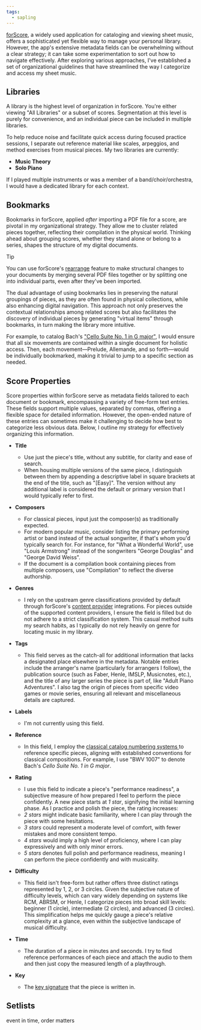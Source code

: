 ```yaml
---
tags:
  - sapling
---
```

[forScore](https://forscore.co/), a widely used application for cataloging and viewing sheet music, offers a sophisticated yet flexible way to manage your personal library. However, the app's extensive metadata fields can be overwhelming without a clear strategy; it can take some experimentation to sort out how to navigate effectively. After exploring various approaches, I've established a set of organizational guidelines that have streamlined the way I categorize and access my sheet music.
## Libraries

A library is the highest level of organization in forScore. You're either viewing "All Libraries" or a subset of scores. Segmentation at this level is purely for convenience, and an individual piece can be included in multiple libraries.

To help reduce noise and facilitate quick access during focused practice sessions, I separate out reference material like scales, arpeggios, and method exercises from musical pieces. My two libraries are currently:

- **Music Theory** 
- **Solo Piano**

If I played multiple instruments or was a member of a band/choir/orchestra, I would have a dedicated library for each context.

## Bookmarks

Bookmarks in forScore, applied _after_ importing a PDF file for a score, are pivotal in my organizational strategy. They allow me to cluster related pieces together, reflecting their compilation in the physical world. Thinking ahead about grouping scores, whether they stand alone or belong to a series, shapes the structure of my digital documents.

> [!tip]
> You can use forScore's [rearrange](https://forscore.co/documentation/rearrange/) feature to make structural changes to your documents by merging several PDF files together or by splitting one into individual parts, even after they've been imported.

The dual advantage of using bookmarks lies in preserving the natural groupings of pieces, as they are often found in physical collections, while also enhancing digital navigation. This approach not only preserves the contextual relationships among related scores but also facilitates the discovery of individual pieces by generating "virtual items" through bookmarks, in turn making the library more intuitive.

For example, to catalog Bach's ["Cello Suite No. 1 in G major"](https://en.wikipedia.org/wiki/Cello_Suites_(Bach)), I would ensure that all six movements are contained within a single document for holistic access. Then, each movement—Prelude, Allemande, and so forth—would be individually bookmarked, making it trivial to jump to a specific section as needed.
## Score Properties

Score properties within forScore serve as metadata fields tailored to each document or bookmark, encompassing a variety of free-form text entries. These fields support multiple values, separated by commas, offering a flexible space for detailed information. However, the open-ended nature of these entries can sometimes make it challenging to decide how best to categorize less obvious data. Below, I outline my strategy for effectively organizing this information.

- **Title**
  - Use just the piece's title, without any subtitle, for clarity and ease of search.
  - When housing multiple versions of the same piece, I distinguish between them by appending a descriptive label in square brackets at the end of the title, such as "\[Easy]". The version without any additional label is considered the default or primary version that I would typically refer to first.

- **Composers**
  - For classical pieces, input just the composer(s) as traditionally expected.
  - For modern popular music, consider listing the primary performing artist or band instead of the actual songwriter, if that's whom you'd typically search for. For instance, for "What a Wonderful World", use "Louis Armstrong" instead of the songwriters "George Douglas" and "George David Weiss".
  - If the document is a compilation book containing pieces from multiple composers, use "Compilation" to reflect the diverse authorship.

- **Genres**
  - I rely on the upstream genre classifications provided by default through forScore's [content provider](https://forscore.co/content-providers/) integrations. For pieces outside of the supported content providers, I ensure the field is filled but do not adhere to a strict classification system. This casual method suits my search habits, as I typically do not rely heavily on genre for locating music in my library.

- **Tags**
  - This field serves as the catch-all for additional information that lacks a designated place elsewhere in the metadata. Notable entries include the arranger's name (particularly for arrangers I follow), the publication source (such as Faber,  Henle, IMSLP, Musicnotes, etc.), and the title of any larger series the piece is part of, like "Adult Piano Adventures". I also tag the origin of pieces from specific video games or movie series, ensuring all relevant and miscellaneous details are captured.

- **Labels**
  - I'm not currently using this field.

- **Reference**
  - In this field, I employ the [classical catalog numbering systems ](https://en.wikipedia.org/wiki/Catalogues_of_classical_compositions) to reference specific pieces, aligning with established conventions for classical compositions. For example, I use "BWV 1007" to denote Bach's _Cello Suite No. 1 in G major_.

- **Rating**
  - I use this field to indicate a piece's "performance readiness", a subjective measure of how prepared I feel to perform the piece confidently. A new piece starts at _1 star_, signifying the initial learning phase. As I practice and polish the piece, the rating increases:
   - _2 stars_ might indicate basic familiarity, where I can play through the piece with some hesitations.
   - _3 stars_ could represent a moderate level of comfort, with fewer mistakes and more consistent tempo.
   - _4 stars_ would imply a high level of proficiency, where I can play expressively and with only minor errors.
   - _5 stars_ denotes full polish and performance readiness, meaning I can perform the piece confidently and with musicality.

- **Difficulty**
  - This field isn't free-form but rather offers three distinct ratings represented by 1, 2, or 3 circles. Given the subjective nature of difficulty levels, which can vary widely depending on systems like RCM, ABRSM, or Henle, I categorize pieces into broad skill levels: beginner (1 circle), intermediate (2 circles), and advanced (3 circles). This simplification helps me quickly gauge a piece's relative complexity at a glance, even within the subjective landscape of musical difficulty.

- **Time**
  - The duration of a piece in minutes and seconds. I try to find reference performances of each piece and attach the audio to them and then just copy the measured length of a playthrough.

- **Key**
  - The [key signature](https://en.wikipedia.org/wiki/Key_signature) that the piece is written in.
## Setlists

event in time, order matters